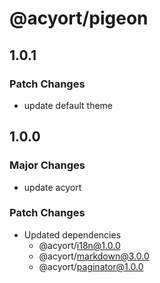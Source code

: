 # @acyort/pigeon

## 1.0.1

### Patch Changes

- update default theme

## 1.0.0

### Major Changes

- update acyort

### Patch Changes

- Updated dependencies
  - @acyort/i18n@1.0.0
  - @acyort/markdown@3.0.0
  - @acyort/paginator@1.0.0
